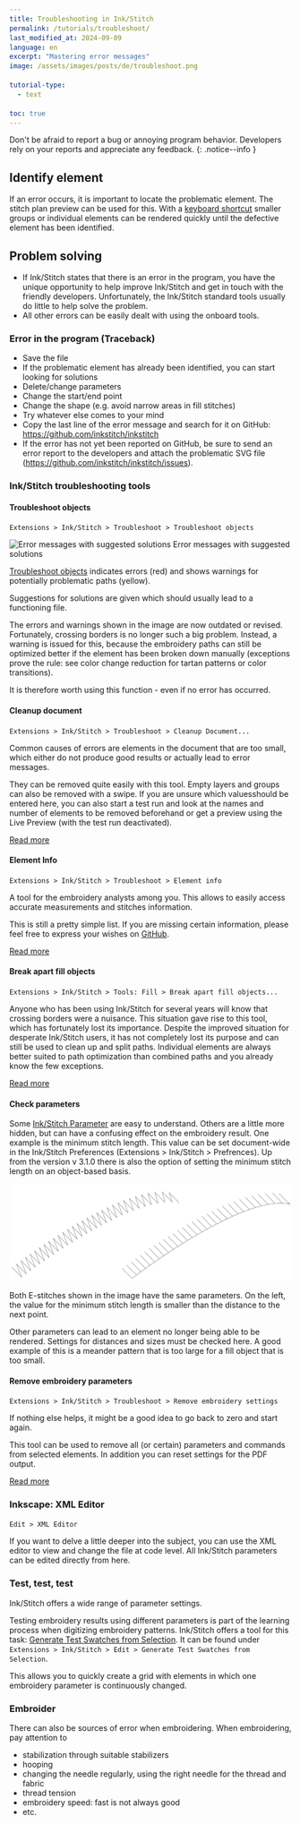 ```yaml
---
title: Troubleshooting in Ink/Stitch
permalink: /tutorials/troubleshoot/
last_modified_at: 2024-09-09
language: en
excerpt: "Mastering error messages"
image: /assets/images/posts/de/troubleshoot.png

tutorial-type:
  - text

toc: true
---
```


Don't be afraid to report a bug or annoying program behavior. Developers rely on your reports and appreciate any feedback.
{: .notice--info }

## Identify element

If an error occurs, it is important to locate the problematic element.
The stitch plan preview can be used for this. With a [keyboard shortcut](/docs/customize/#shortcut-keys) smaller groups
or individual elements can be rendered quickly until the defective element has been identified.

## Problem solving

* If Ink/Stitch states that there is an error in the program, you have the unique opportunity to help improve Ink/Stitch
  and get in touch with the friendly developers. Unfortunately, the Ink/Stitch standard tools usually do little to help
  solve the problem.
* All other errors can be easily dealt with using the onboard tools.

### Error in the program (Traceback)

* Save the file
* If the problematic element has already been identified, you can start looking for solutions
* Delete/change parameters
* Change the start/end point
* Change the shape (e.g. avoid narrow areas in fill stitches)
* Try whatever else comes to your mind
* Copy the last line of the error message and search for it on GitHub: <https://github.com/inkstitch/inkstitch>
* If the error has not yet been reported on GitHub, be sure to send an error report to the developers and attach the problematic SVG file (<https://github.com/inkstitch/inkstitch/issues>).

### Ink/Stitch troubleshooting tools

#### Troubleshoot objects

`Extensions > Ink/Stitch > Troubleshoot > Troubleshoot objects`

![Error messages with suggested solutions](/assets/images/docs/en/troubleshoot.jpg)
Error messages with suggested solutions

[Troubleshoot objects](/docs/troubleshoot/#troubleshoot-objects) indicates errors (red) and
shows warnings for potentially problematic paths (yellow).

Suggestions for solutions are given which should usually lead to a functioning file.

The errors and warnings shown in the image are now outdated or revised. Fortunately, crossing borders is no longer such a big problem.
Instead, a warning is issued for this, because the embroidery paths can still be optimized better if the element has been broken down manually
(exceptions prove the rule: see color change reduction for tartan patterns or color transitions).

It is therefore worth using this function - even if no error has occurred.

#### Cleanup document

`Extensions > Ink/Stitch > Troubleshoot > Cleanup Document...`

Common causes of errors are elements in the document that are too small, which either do not produce good results or actually lead to error messages.

They can be removed quite easily with this tool. Empty layers and groups can also be removed with a swipe.
If you are unsure which values ​​should be entered here, you can also start a test run and look at the names
and number of elements to be removed beforehand or get a preview using the Live Preview (with the test run deactivated).

[Read more](/docs/troubleshoot/#cleanup-document)

#### Element Info

`Extensions > Ink/Stitch > Troubleshoot > Element info`

A tool for the embroidery analysts among you. This allows to easily access accurate measurements and stitches information. 

This is still a pretty simple list. If you are missing certain information, please feel free to express your wishes on [GitHub](https://github.com/inkstitch/inkstitch/issues).

[Read more](/docs/troubleshoot/#element-info)

#### Break apart fill objects

`Extensions > Ink/Stitch > Tools: Fill > Break apart fill objects...`

Anyone who has been using Ink/Stitch for several years will know that crossing borders were a nuisance.
This situation gave rise to this tool, which has fortunately lost its importance.
Despite the improved situation for desperate Ink/Stitch users, it has not completely lost its purpose and can still be used to clean up and split paths.
Individual elements are always better suited to path optimization than combined paths and you already know the few exceptions.

[Read more](/docs/fill-tools/#break-apart-fill-objects)

#### Check parameters

Some [Ink/Stitch Parameter](/docs/params/) are easy to understand. Others are a little more hidden, but can have a confusing effect on the embroidery result.
One example is the minimum stitch length. This value can be set document-wide in the Ink/Stitch Preferences (Extensions > Ink/Stitch > Prefrences).
Up from the version v 3.1.0 there is also the option of setting the minimum stitch length on an object-based basis.

![E-Stitch with different values for the minimum stitch length](/assets/images/tutorials/troubleshoot/min_stitch_len_effect.png)

Both E-stitches shown in the image have the same parameters.
On the left, the value for the minimum stitch length is smaller than the distance to the next point.

Other parameters can lead to an element no longer being able to be rendered.
Settings for distances and sizes must be checked here.
A good example of this is a meander pattern that is too large for a fill object that is too small.

#### Remove embroidery parameters

`Extensions > Ink/Stitch > Troubleshoot > Remove embroidery settings`

If nothing else helps, it might be a good idea to go back to zero and start again.

This tool can be used to remove all (or certain) parameters and commands from selected elements. In addition you can reset settings for the PDF output.

[Read more](/docs/troubleshoot/#remove-embroidery-settings)

### Inkscape: XML Editor

`Edit > XML Editor`

If you want to delve a little deeper into the subject, you can use the XML editor to view and change
the file at code level. All Ink/Stitch parameters can be edited directly from here.

### Test, test, test

Ink/Stitch offers a wide range of parameter settings.

Testing embroidery results using different parameters is part of the learning process when digitizing embroidery patterns.
Ink/Stitch offers a tool for this task: [Generate Test Swatches from Selection](/docs/edit/#generate-test-swatches-from-selection).
It can be found under `Extensions > Ink/Stitch > Edit > Generate Test Swatches from Selection`.

This allows you to quickly create a grid with elements in which one embroidery parameter is continuously changed.

### Embroider

There can also be sources of error when embroidering. When embroidering, pay attention to

* stabilization through suitable stabilizers
* hooping
* changing the needle regularly, using the right needle for the thread and fabric
* thread tension
* embroidery speed: fast is not always good
* etc.
